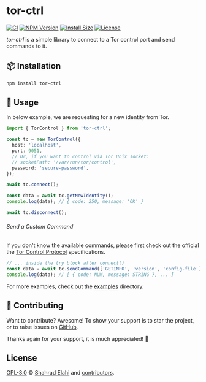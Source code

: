# tor-ctrl

[![CI](https://github.com/shahradelahi/node-tor-control/actions/workflows/ci.yml/badge.svg)](https://github.com/shahradelahi/node-tor-control/actions/workflows/ci.yml)
[![NPM Version](https://img.shields.io/npm/v/tor-ctrl)](https://www.npmjs.com/package/tor-ctrl)
[![Install Size](https://packagephobia.com/badge?p=tor-ctrl)](https://packagephobia.com/result?p=tor-ctrl)
[![License](https://img.shields.io/github/license/shahradelahi/node-tor-control)](/LICENSE)

_tor-ctrl_ is a simple library to connect to a Tor control port and send commands to it.

## 📦 Installation

```bash
npm install tor-ctrl
```

## 📖 Usage

In below example, we are requesting for a new identity from Tor.

```typescript
import { TorControl } from 'tor-ctrl';

const tc = new TorControl({
  host: 'localhost',
  port: 9051,
  // Or, if you want to control via Tor Unix socket:
  // socketPath: '/var/run/tor/control',
  password: 'secure-password',
});

await tc.connect();

const data = await tc.getNewIdentity();
console.log(data); // { code: 250, message: 'OK' }

await tc.disconnect();
```

###### Send a Custom Command

If you don't know the available commands, please first check out the official the [Tor Control Protocol](https://spec.torproject.org/control-spec/commands.html) specifications.

```typescript
// ... inside the try block after connect()
const data = await tc.sendCommand(['GETINFO', 'version', 'config-file']);
console.log(data); // [ { code: NUM, message: STRING }, ... ]
```

For more examples, check out the [examples](/examples) directory.

## 🤝 Contributing

Want to contribute? Awesome! To show your support is to star the project, or to raise issues on [GitHub](https://github.com/shahradelahi/node-tor-control).

Thanks again for your support, it is much appreciated! 🙏

## License

[GPL-3.0](/LICENSE) © [Shahrad Elahi](https://github.com/shahradelahi) and [contributors](https://github.com/shahradelahi/node-tor-control/graphs/contributors).
